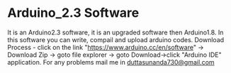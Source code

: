 # Arduino_2.3 Software
It is an Arduino2.3 software, it is an upgraded software then Arduino1.8. In this software you can write, compail and upload arduino codes. Download Process - click on the link "https://www.arduino.cc/en/software" -> Download Zip -> goto file explorer -> goto Download->click "Arduino IDE" application. For any problems mail me in duttasunanda730@gmail.com
